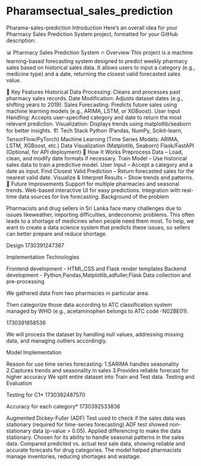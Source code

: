 # Pharamsectual_sales_prediction



Pharama-sales-prediction
Introduction
Here’s an overall idea for your Pharmacy Sales Prediction System project, formatted for your GitHub description:

📊 Pharmacy Sales Prediction System
🔥 Overview
This project is a machine learning-based forecasting system designed to predict weekly pharmacy sales based on historical sales data. It allows users to input a category (e.g., medicine type) and a date, returning the closest valid forecasted sales value.

🎯 Key Features
Historical Data Processing: Cleans and processes past pharmacy sales records.
Date Modification: Adjusts dataset dates (e.g., shifting years to 2019).
Sales Forecasting: Predicts future sales using machine learning models (e.g., ARIMA, LSTM, or XGBoost).
User Input Handling: Accepts user-specified category and date to return the most relevant prediction.
Visualization: Displays trends using matplotlib/seaborn for better insights.
🏗️ Tech Stack
Python (Pandas, NumPy, Scikit-learn, TensorFlow/PyTorch)
Machine Learning (Time Series Models: ARIMA, LSTM, XGBoost, etc.)
Data Visualization (Matplotlib, Seaborn)
Flask/FastAPI (Optional, for API deployment)
🚀 How It Works
Preprocess Data – Load, clean, and modify date formats if necessary.
Train Model – Use historical sales data to train a predictive model.
User Input – Accept a category and a date as input.
Find Closest Valid Prediction – Return forecasted sales for the nearest valid date.
Visualize & Interpret Results – Show trends and patterns.
📌 Future Improvements
Support for multiple pharmacies and seasonal trends.
Web-based interactive UI for easy predictions.
Integration with real-time data sources for live forecasting.
Background of the problem

Pharmacists and drug sellers in Sri Lanka face many challenges due to issues likeweather, importing difficulties, andeconomic problems. This often leads to a shortage of medicines when people need them most. To help, we want to create a data science system that predicts these issues, so sellers can better prepare and reduce shortage.

Design
1730391247387

Implementation
Technologies

Frontend development - HTML,CSS and Flask render templates
Backend development - Python,Pandas,Matplotlib,adfuller,Flask
Data collection and pre-processing

We gathered data from two pharmacies in particular area.

Then categorize those data according to ATC classification system managed by WHO (e.g., acetaminophen belongs to ATC code -N02BE01).

1730391858536

We will process the dataset by handling null values, addressing missing data, and managing outliers accordingly.

Model Implementation

Reason for use time series forecasting: 1.SARIMA handles seasonality 2.Captures trends and seasonality in sales 3.Provides reliable forecast for higher accuracy
We split entire dataset into Train and Test data.
Testing and Evaluation

Testing for C1*
1730392487570

Accuracy for each category*
1730392533836

Augmented Dickey-Fuller (ADF) Test used to check if the sales data was stationary (required for time-series forecasting).ADF test showed non-stationary data (p-value > 0.05).
Applied differencing to make the data stationary.
Chosen for its ability to handle seasonal patterns in the sales data.
Compared predicted vs. actual test sale data, showing reliable and accurate forecasts for drug categories.
The model helped pharmacists manage inventories, reducing shortages and wastage.
